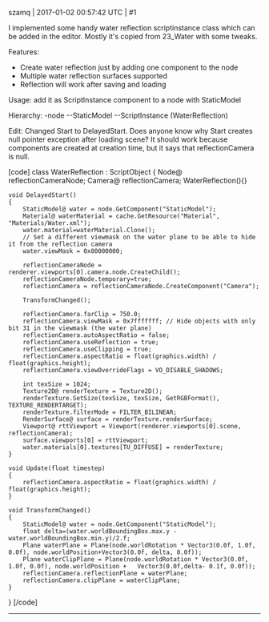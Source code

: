 szamq | 2017-01-02 00:57:42 UTC | #1

I implemented some handy water reflection scriptinstance class which can be added in the editor. Mostly it's copied from 23_Water with some tweaks.

Features:
- Create water reflection just by adding one component to the node
- Multiple water reflection surfaces supported
- Reflection will work after saving and loading

Usage:
add it as ScriptInstance component to a node with StaticModel

Hierarchy:
-node
--StaticModel
--ScriptInstance (WaterReflection)

Edit: Changed Start to DelayedStart. Does anyone know why Start creates null pointer exception after loading scene? It should work because components are created at creation time, but it says that reflectionCamera is null.

[code]
class WaterReflection : ScriptObject
{
	Node@ reflectionCameraNode;
	Camera@ reflectionCamera;
    WaterReflection(){}
	
    void DelayedStart()
	{
		StaticModel@ water = node.GetComponent("StaticModel");
		Material@ waterMaterial = cache.GetResource("Material", "Materials/Water.xml");
		water.material=waterMaterial.Clone();
		// Set a different viewmask on the water plane to be able to hide it from the reflection camera
		water.viewMask = 0x80000000;

		reflectionCameraNode = renderer.viewports[0].camera.node.CreateChild();
		reflectionCameraNode.temporary=true;
		reflectionCamera = reflectionCameraNode.CreateComponent("Camera");
		
		TransformChanged();
		
		reflectionCamera.farClip = 750.0;
		reflectionCamera.viewMask = 0x7fffffff; // Hide objects with only bit 31 in the viewmask (the water plane)
		reflectionCamera.autoAspectRatio = false;
		reflectionCamera.useReflection = true;
		reflectionCamera.useClipping = true; 
		reflectionCamera.aspectRatio = float(graphics.width) / float(graphics.height);
		reflectionCamera.viewOverrideFlags = VO_DISABLE_SHADOWS;
		
		int texSize = 1024;
		Texture2D@ renderTexture = Texture2D();
		renderTexture.SetSize(texSize, texSize, GetRGBFormat(), TEXTURE_RENDERTARGET);
		renderTexture.filterMode = FILTER_BILINEAR;
		RenderSurface@ surface = renderTexture.renderSurface;
		Viewport@ rttViewport = Viewport(renderer.viewports[0].scene, reflectionCamera);
		surface.viewports[0] = rttViewport;
		water.materials[0].textures[TU_DIFFUSE] = renderTexture;
	}
	
	void Update(float timestep)
	{
		reflectionCamera.aspectRatio = float(graphics.width) / float(graphics.height);
	}
	
	void TransformChanged()
	{
		StaticModel@ water = node.GetComponent("StaticModel");
		float delta=(water.worldBoundingBox.max.y - water.worldBoundingBox.min.y)/2.f;
		Plane waterPlane = Plane(node.worldRotation * Vector3(0.0f, 1.0f, 0.0f), node.worldPosition+Vector3(0.0f, delta, 0.0f));
		Plane waterClipPlane = Plane(node.worldRotation * Vector3(0.0f, 1.0f, 0.0f), node.worldPosition +	Vector3(0.0f,delta- 0.1f, 0.0f));
		reflectionCamera.reflectionPlane = waterPlane;
		reflectionCamera.clipPlane = waterClipPlane;
	}
}
[/code]

-------------------------


